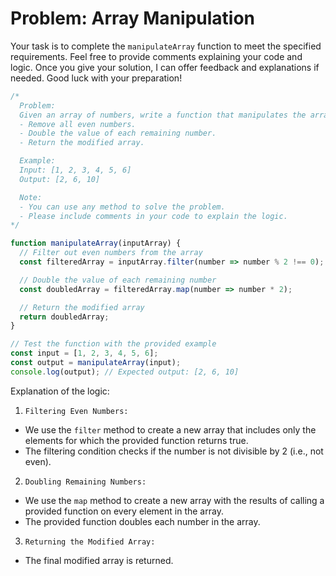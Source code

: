 # Problem: Array Manipulation

Your task is to complete the `manipulateArray` function to meet the specified requirements. Feel free to provide comments explaining your code and logic. Once you give your solution, I can offer feedback and explanations if needed. Good luck with your preparation!

```js
/*
  Problem:
  Given an array of numbers, write a function that manipulates the array as follows:
  - Remove all even numbers.
  - Double the value of each remaining number.
  - Return the modified array.

  Example:
  Input: [1, 2, 3, 4, 5, 6]
  Output: [2, 6, 10]

  Note:
  - You can use any method to solve the problem.
  - Please include comments in your code to explain the logic.
*/

function manipulateArray(inputArray) {
  // Filter out even numbers from the array
  const filteredArray = inputArray.filter(number => number % 2 !== 0);

  // Double the value of each remaining number
  const doubledArray = filteredArray.map(number => number * 2);

  // Return the modified array
  return doubledArray;
}

// Test the function with the provided example
const input = [1, 2, 3, 4, 5, 6];
const output = manipulateArray(input);
console.log(output); // Expected output: [2, 6, 10]
```

Explanation of the logic:

1. `Filtering Even Numbers:`
- We use the `filter` method to create a new array that includes only the elements for which the provided function returns true.
- The filtering condition checks if the number is not divisible by 2 (i.e., not even).

2. `Doubling Remaining Numbers:`
- We use the `map` method to create a new array with the results of calling a provided function on every element in the array.
- The provided function doubles each number in the array.

3. `Returning the Modified Array:`
- The final modified array is returned.

